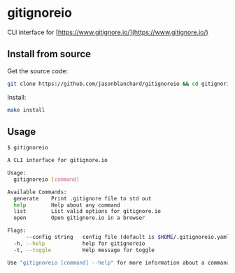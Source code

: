 # gitignoreio
CLI interface for [https://www.gitignore.io/](https://www.gitignore.io/)

## Install from source
Get the source code:

```bash
git clone https://github.com/jasonblanchard/gitignoreio && cd gitignorio
```

Install:

```bash
make install
```

## Usage

```bash
$ gitignoreio

A CLI interface for gitignore.io

Usage:
  gitignoreio [command]

Available Commands:
  generate    Print .gitignore file to std out
  help        Help about any command
  list        List valid options for gitignore.io
  open        Open gitignore.io in a browser

Flags:
      --config string   config file (default is $HOME/.gitignoreio.yaml)
  -h, --help            help for gitignoreio
  -t, --toggle          Help message for toggle

Use "gitignoreio [command] --help" for more information about a command.
```

